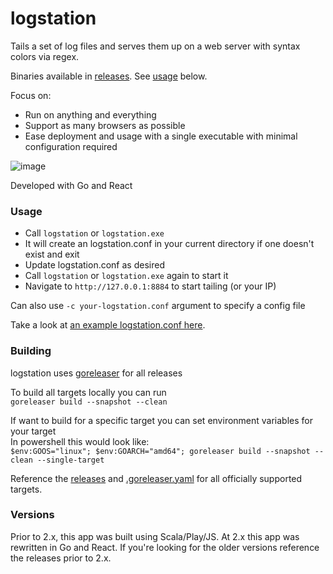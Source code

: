 # logstation #

Tails a set of log files and serves them up on a web server with syntax colors via regex. 

Binaries available in [releases](https://github.com/jdrews/logstation/releases). See [usage](https://github.com/jdrews/logstation#usage) below.

Focus on:
- Run on anything and everything 
- Support as many browsers as possible
- Ease deployment and usage with a single executable with minimal configuration required

![image](https://user-images.githubusercontent.com/172766/228132770-567a2551-8d0d-43f0-b3a8-4517c141de7d.png)


Developed with Go and React 

### Usage ###
* Call `logstation` or `logstation.exe` 
* It will create an logstation.conf in your current directory if one doesn't exist and exit
* Update logstation.conf as desired
* Call `logstation` or `logstation.exe` again to start it
* Navigate to `http://127.0.0.1:8884` to start tailing (or your IP)

Can also use `-c your-logstation.conf` argument to specify a config file

Take a look at [an example logstation.conf here](logstation.default.conf).

### Building ###

logstation uses [goreleaser](https://github.com/goreleaser/goreleaser) for all releases   

To build all targets locally you can run   
`goreleaser build --snapshot --clean`  
   
If want to build for a specific target you can set environment variables for your target   
In powershell this would look like:    
`$env:GOOS="linux"; $env:GOARCH="amd64"; goreleaser build --snapshot --clean --single-target`

Reference the [releases](https://github.com/jdrews/logstation/releases) and [.goreleaser.yaml](.goreleaser.yaml) for all officially supported targets. 

### Versions ###
Prior to 2.x, this app was built using Scala/Play/JS. At 2.x this app was rewritten in Go and React. If you're looking for the older versions reference the releases prior to 2.x. 
